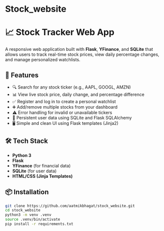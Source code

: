 # Stock_website
# 📈 Stock Tracker Web App

A responsive web application built with **Flask**, **YFinance**, and **SQLite** that allows users to track real-time stock prices, view daily percentage changes, and manage personalized watchlists.

## 🚀 Features

- 🔍 Search for any stock ticker (e.g., AAPL, GOOGL, AMZN)
- 📊 View live stock price, daily change, and percentage difference
- ✅ Register and log in to create a personal watchlist
- ➕ Add/remove multiple stocks from your dashboard
- ⚠️ Error handling for invalid or unavailable tickers
- 💾 Persistent user data using SQLite and Flask SQLAlchemy
- 🖥️ Simple and clean UI using Flask templates (Jinja2)

## 🛠️ Tech Stack

- **Python 3**
- **Flask**
- **YFinance** (for financial data)
- **SQLite** (for user data)
- **HTML/CSS (Jinja Templates)**

## 📦 Installation

```bash
git clone https://github.com/aatmikbhagat/stock_website.git
cd stock_website
python3 -m venv .venv
source .venv/bin/activate
pip install -r requirements.txt